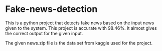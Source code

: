 # Fake-news-detection
This is a python project that detects fake news based on the input news given to the system. This project is accurate with 98.46%. It almost gives the correct output for the given input.


The given news.zip file is the data set from kaggle used for the project.
